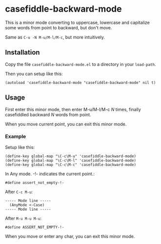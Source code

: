 # casefiddle-backward-mode

This is a minor mode converting to uppercase, lowercase and capitalize some words from point to backward, but don't move.

Same as `C-u -N M-u/M-l/M-c`, but more intuitively.

## Installation

Copy the file `casefiddle-backward-mode.el` to a directory in your `load-path`.

Then you can setup like this:

```elisp
(autoload 'casefiddle-backward-mode "casefiddle-backward-mode" nil t)
```

## Usage

First enter this minor mode, then enter M-u/M-l/M-c *N* times, finally casefiddled backward *N* words from point.

When you move current point, you can exit this minor mode.

### Example

Setup like this:

```elisp
(define-key global-map "\C-c\M-u" 'casefiddle-backward-mode)
(define-key global-map "\C-c\M-l" 'casefiddle-backward-mode)
(define-key global-map "\C-c\M-c" 'casefiddle-backward-mode)
```

In Any mode. -!- indicates the current point.:

```
#define assert_not_empty-!-
```

After `C-c M-u`:

```
----- Mode line -----
  (AnyMode <-Case)
----- Mode line -----
```

After `M-u M-u M-u`:

```
#define ASSERT_NOT_EMPTY-!-
```

When you move or enter any char, you can exit this minor mode.
